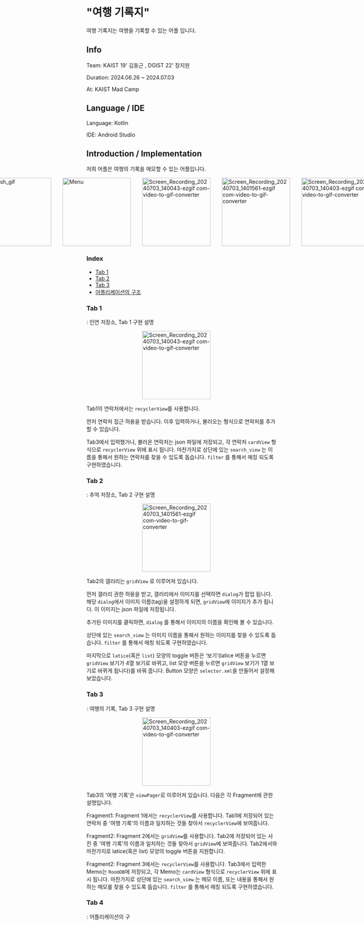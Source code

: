 # "여행 기록지"

여행 기록지는 여행을 기록할 수 있는 어플 입니다.

## Info

Team: KAIST 19' 김동근 , DGIST 22' 장지원

Duration: 2024.06.26 ~ 2024.07.03

At: KAIST Mad Camp

## Language / IDE

Language: Kotlin

IDE: Android Studio

## Introduction / Implementation

<p>저희 어플은 여행의 기록을 메모할 수 있는 어플입니다.</p>  

  
<div style="display: flex; flex-wrap: nowrap; justify-content: center;">
    <img src="https://github.com/JANGJIWONEDA/MadCamp_Project1/assets/133734191/a39c6dac-1566-4980-b733-1b0b92dc30c7" alt="splash_gif" width="180" style="margin-right: 30px;">
    <img src="https://github.com/JANGJIWONEDA/MadCamp_Project1/assets/133734191/2f59af74-59ae-4ce0-9313-2db8c6099b85" alt="Menu" width="180" style="margin-right: 30px;">
    <img src="https://github.com/JANGJIWONEDA/MadCamp_Project1/assets/133734191/44201ea5-81a7-4cdf-894e-fe3c519c2a47" alt="Screen_Recording_20240703_140043-ezgif com-video-to-gif-converter" width="180" style="margin-right: 30px;">
    <img src="https://github.com/JANGJIWONEDA/MadCamp_Project1/assets/133734191/a5add5f3-0cc0-412f-aa2f-512489678412" alt="Screen_Recording_20240703_1401561-ezgif com-video-to-gif-converter" width="180" style="margin-right: 30px;">
    <img src="https://github.com/JANGJIWONEDA/MadCamp_Project1/assets/133734191/af395c11-66e3-4047-990c-453c1b96f532" alt="Screen_Recording_20240703_140403-ezgif com-video-to-gif-converter" width="180" style="margin-right: 30px;">
</div>  

### Index
- [Tab 1](#Tab-1)
- [Tab 2](#Tab-2)
- [Tab 3](#Tab-3)
- [어플리케이션의 구조](#Tab-4)

### Tab 1
: 인연 저장소, Tab 1 구현 설명
<div style="display: flex; flex-wrap: nowrap; justify-content: center;">
    <img src="https://github.com/JANGJIWONEDA/MadCamp_Project1/assets/133734191/44201ea5-81a7-4cdf-894e-fe3c519c2a47" alt="Screen_Recording_20240703_140043-ezgif com-video-to-gif-converter" width="180" style="margin-right: 30px;">
</div>

Tab1의 연락처에서는 `recyclerView`를 사용합니다. 

먼저 연락처 접근 허용을 받습니다. 이후 입력하거나, 불러오는 형식으로 연락처를 추가할 수 있습니다.

Tab3에서 입력했거나, 불러온 연락처는 json 파일에 저장되고, 각 연락처 `cardView` 형식으로 `recyclerView` 위에 표시 됩니다. 마찬가지로 상단에 있는 `search_view` 는 이름을 통해서 원하는 연락처를 찾을 수 있도록 돕습니다. `filter` 를 통해서 매칭 되도록 구현하였습니다.


### Tab 2
: 추억 저장소, Tab 2 구현 설명
<div style="display: flex; flex-wrap: nowrap; justify-content: center;">
    <img src="https://github.com/JANGJIWONEDA/MadCamp_Project1/assets/133734191/a5add5f3-0cc0-412f-aa2f-512489678412" alt="Screen_Recording_20240703_1401561-ezgif com-video-to-gif-converter" width="180" style="margin-right: 30px;">
</div>

Tab2의 갤러리는 `gridView` 로 이루어져 있습니다.  

먼저 갤러리 권한 허용을 받고, 갤러리에서 이미지를 선택하면 `dialog`가 팝업 됩니다. 해당 `dialog`에서 이미지 이름(tag)을 설정하게 되면, `gridView`에 이미지가 추가 됩니다. 이 이미지는 json 파일에 저장됩니다.

추가된 이미지를 클릭하면, `dialog` 를 통해서 이미지의 이름을 확인해 볼 수 있습니다.

상단에 있는 `search_view` 는 이미지 이름을 통해서 원하는 이미지를 찾을 수 있도록 돕습니다. `filter` 를 통해서 매칭 되도록 구현하였습니다.

마지막으로 `latice`(혹은 `list`) 모양의 toggle 버튼은 ‘보기’(latice 버튼을 누르면 `gridView` 보기가 4열 보기로 바뀌고, list 모양 버튼을 누르면 `gridView` 보기가 1열 보기로  바뀌게 됩니다)를 바꿔 줍니다.  Button 모양은 `selector.xml`을 만들어서 설정해 보았습니다.

### Tab 3
: 여행의 기록, Tab 3 구현 설명
<div style="display: flex; flex-wrap: nowrap; justify-content: center;">
    <img src="https://github.com/JANGJIWONEDA/MadCamp_Project1/assets/133734191/af395c11-66e3-4047-990c-453c1b96f532" alt="Screen_Recording_20240703_140403-ezgif com-video-to-gif-converter" width="180" style="margin-right: 30px;">
</div>

Tab3의 '여행 기록'은 `viewPager`로 이루어져 있습니다. 다음은 각 Fragment에 관한 설명입니다.

  
Fragment1: Fragment 1에서는 `recyclerView`를 사용합니다. Tab1에 저장되어 있는 연락처 중 '여행 기록'의 이름과 일치하는 것들 찾아서 `recyclerView`에 보여줍니다. 

Fragment2: Fragment 2에서는 `gridView`를 사용합니다. Tab2에 저장되어 있는 사진 중 '여행 기록'의 이름과 일치하는 것들 찾아서 `gridView`에 보여줍니다. Tab2에서와 마찬가지로  latice(혹은 list) 모양의 toggle 버튼을 지원합니다.

Fragment2: Fragment 3에서는 `recyclerView`를 사용합니다. Tab3에서 입력한 Memo는 `RoomDB`에 저장되고, 각 Memo는 `cardView` 형식으로 `recyclerView` 위에 표시 됩니다. 마찬가지로 상단에 있는 `search_view` 는 메모 이름, 또는 내용을 통해서 원하는 메모를 찾을 수 있도록 돕습니다. `filter` 를 통해서 매칭 되도록 구현하였습니다.






### Tab 4
  : 어플리케이션의 구
